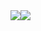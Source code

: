 <div><img src="https://cdn.jsdelivr.net/gh/ElainaFanBoy/ElainaFanBoy.github.io/_media/wechat.png"><img src="https://cdn.jsdelivr.net/gh/ElainaFanBoy/ElainaFanBoy.github.io/_media/alipay.png"></div>